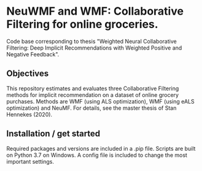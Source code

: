 # NeuWMF and WMF: Collaborative Filtering for online groceries.  
Code base corresponding to thesis "Weighted Neural Collaborative Filtering:  Deep Implicit Recommendations with Weighted Positive and Negative Feedback". 

## Objectives
This repository estimates and evaluates three Collaborative Filtering methods for implicit recommendation on a dataset of online grocery purchases. Methods are WMF (using ALS optimization), WMF (using eALS optimization) and NeuMF. For details, see the master thesis of Stan Hennekes (2020). 

## Installation / get started
Required packages and versions are included in a .pip file. Scripts are built on Python 3.7 on Windows. A config file is included to change the most important settings. 
